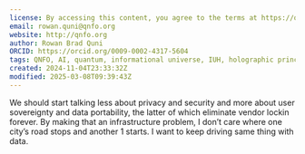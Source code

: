 ```yaml
---
license: By accessing this content, you agree to the terms at https://qnfo.org/LICENSE
email: rowan.quni@qnfo.org
website: http://qnfo.org
author: Rowan Brad Quni
ORCID: https://orcid.org/0009-0002-4317-5604
tags: QNFO, AI, quantum, informational universe, IUH, holographic principle
created: 2024-11-04T23:33:32Z
modified: 2025-03-08T09:39:43Z
---
```


We should start talking less about privacy and security and more about user sovereignty and data portability, the latter of which eliminate vendor lockin forever. By making that an infrastructure problem, I don’t care where one city’s road stops and another 1 starts. I want to keep driving same thing with data.
